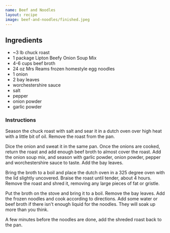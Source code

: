 ```yaml
---
name: Beef and Noodles
layout: recipe
image: beef-and-noodles/finished.jpeg
---
```

## Ingredients

* ~3 lb chuck roast
* 1 package Lipton Beefy Onion Soup Mix
* 4-6 cups beef broth
* 24 oz Mrs Reams frozen homestyle egg noodles
* 1 onion
* 2 bay leaves
* worchestershire sauce
* salt
* pepper
* onion powder
* garlic powder

### Instructions

Season the chuck roast with salt and sear it in a dutch oven over high heat with a little bit of oil. Remove the roast from the pan.

Dice the onion and sweat it in the same pan. Once the onions are cooked, return the roast and add enough beef broth to almost cover the roast. Add the onion soup mix, and season with garlic  powder, onion powder, pepper and worchestershire sauce to taste. Add the bay leaves. 

Bring the broth to a boil and place the dutch oven in a 325 degree oven with the lid slightly uncovered. Braise the roast until tender, about 4 hours. Remove the roast and shred it, removing any large pieces of fat or gristle.

Put the broth on the stove and bring it to a boil. Remove the bay leaves. Add the frozen noodles and cook according to directions. Add some water or beef broth if there isn't enough liquid for the noodles. They will soak up more than you think. 

A few minutes before the noodles are done, add the shreded roast back to the pan.
